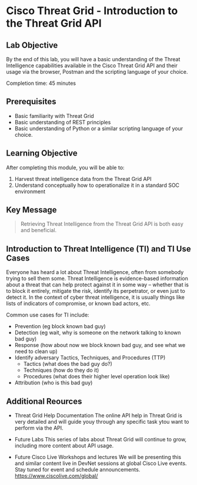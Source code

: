 # Cisco Threat Grid - Introduction to the Threat Grid API

## Lab Objective

By the end of this lab, you will have a basic understanding of the Threat Intelligence capabilities available in the Cisco Threat Grid API and their usage via the browser, Postman and the scripting language of your choice.

Completion time: 45 minutes

## Prerequisites
-   Basic familiarity with Threat Grid
-   Basic understanding of REST principles
-   Basic understanding of Python or a similar scripting language of your choice.

## Learning Objective
After completing this module, you will be able to:
1.  Harvest threat intelligence data from the Threat Grid API
2.  Understand conceptually how to operationalize it in a standard SOC environment

## Key Message

> Retrieving Threat Intelligence from the Threat Grid API is both easy and beneficial.

## Introduction to Threat Intelligence (TI) and TI Use Cases
Everyone has heard a lot about Threat Intelligence, often from somebody trying to sell them some. Threat Intelligence is evidence-based information about a threat that can help protect against it in some way – whether that is to block it entirely, mitigate the risk, identify its perpetrator, or even just to detect it. In the context of cyber threat intelligence, it is usually things like lists of indicators of compromise, or known bad actors, etc.

Common use cases for TI include:

-   Prevention (eg block known bad guy)
-   Detection (eg wait, why is someone on the network talking to known bad guy)
-   Response (how about now we block known bad guy, and see what we need to clean up)
-   Identify adversary Tactics, Techniques, and Procedures (TTP)
    -  Tactics (what does the bad guy do?)
    -  Techniques (how do they do it)
    -  Procedures (what does their higher level operation look like)
-   Attribution (who is this bad guy)


## Additional Reources

- Threat Grid Help Documentation
The online API help in Threat Grid is very detailed and will guide youy through any specific task ytou want to perform via the API.

- Future Labs
This series of labs about Threat Grid will continue to grow, including more content about API usage.

- Future Cisco Live Workshops and lectures
We will be presenting this and similar content live in DevNet sessions at global Cisco Live events. Stay tuned for event and schedule announcements.
<https://www.ciscolive.com/global/>

